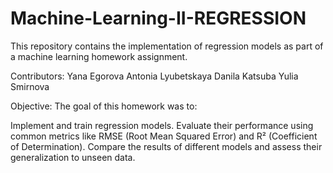 # Machine-Learning-II-REGRESSION
This repository contains the implementation of regression models as part of a machine learning homework assignment.

Contributors:
Yana Egorova
Antonia Lyubetskaya
Danila Katsuba
Yulia Smirnova

Objective:
The goal of this homework was to:

Implement and train regression models.
Evaluate their performance using common metrics like RMSE (Root Mean Squared Error) and R² (Coefficient of Determination).
Compare the results of different models and assess their generalization to unseen data.
